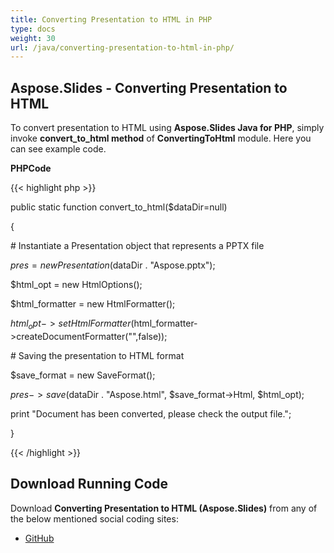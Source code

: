 ```yaml
---
title: Converting Presentation to HTML in PHP
type: docs
weight: 30
url: /java/converting-presentation-to-html-in-php/
---
```


## **Aspose.Slides - Converting Presentation to HTML**
To convert presentation to HTML using **Aspose.Slides Java for PHP**, simply invoke **convert_to_html method** of **ConvertingToHtml** module. Here you can see example code.

**PHPCode**

{{< highlight php >}}

 public static function convert_to_html($dataDir=null)

{

\# Instantiate a Presentation object that represents a PPTX file

$pres = new Presentation($dataDir . "Aspose.pptx");

$html_opt = new HtmlOptions();

$html_formatter = new HtmlFormatter();

$html_opt->setHtmlFormatter($html_formatter->createDocumentFormatter("",false));

\# Saving the presentation to HTML format

$save_format = new SaveFormat();

$pres->save($dataDir . "Aspose.html", $save_format->Html, $html_opt);

print "Document has been converted, please check the output file.";

}

{{< /highlight >}}
## **Download Running Code**
Download **Converting Presentation to HTML (Aspose.Slides)** from any of the below mentioned social coding sites:

- [GitHub](https://github.com/aspose-slides/Aspose.Slides-for-Java/blob/master/Plugins/Aspose_Slides_Java_for_PHP/src/aspose/slides/WorkingWithPresentation/ConvertingToHtml.php)
